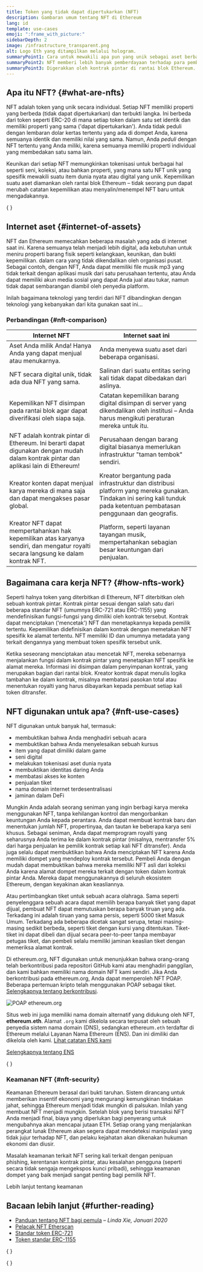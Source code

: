 ```yaml
---
title: Token yang tidak dapat dipertukarkan (NFT)
description: Gambaran umum tentang NFT di Ethereum
lang: id
template: use-cases
emoji: ":frame_with_picture:"
sidebarDepth: 2
image: /infrastructure_transparent.png
alt: Logo Eth yang ditampilkan melalui hologram.
summaryPoint1: Cara untuk mewakili apa pun yang unik sebagai aset berbasis Ethereum.
summaryPoint2: NFT memberi lebih banyak pemberdayaan terhadap para pembuat konten daripada sebelumnya.
summaryPoint3: Digerakkan oleh kontrak pintar di rantai blok Ethereum.
---
```


## Apa itu NFT? \{#what-are-nfts}

NFT adalah token yang unik secara individual. Setiap NFT memiliki properti yang berbeda (tidak dapat dipertukarkan) dan terbukti langka. Ini berbeda dari token seperti ERC-20 di mana setiap token dalam satu set identik dan memiliki properti yang sama ('dapat dipertukarkan'). Anda tidak peduli dengan lembaran dolar kertas tertentu yang ada di dompet Anda, karena semuanya identik dan memiliki nilai yang sama. Namun, Anda _peduli_ dengan NFT tertentu yang Anda miliki, karena semuanya memiliki properti individual yang membedakan satu sama lain.

Keunikan dari setiap NFT memungkinkan tokenisasi untuk berbagai hal seperti seni, koleksi, atau bahkan properti, yang mana satu NFT unik yang spesifik mewakili suatu item dunia nyata atau digital yang unik. Kepemilikan suatu aset diamankan oleh rantai blok Ethereum – tidak seorang pun dapat merubah catatan kepemilikan atau menyalin/menempel NFT baru untuk mengadakannya.

{
	<YouTube id="Xdkkux6OxfM" />
}

## Internet aset \{#internet-of-assets}

NFT dan Ethereum memecahkan beberapa masalah yang ada di internet saat ini. Karena semuanya telah menjadi lebih digital, ada kebutuhan untuk meniru properti barang fisik seperti kelangkaan, keunikan, dan bukti kepemilikan. dalam cara yang tidak dikendalikan oleh organisasi pusat. Sebagai contoh, dengan NFT, Anda dapat memiliki file musik mp3 yang tidak terkait dengan aplikasi musik dari satu perusahaan tertentu, atau Anda dapat memiliki akun media sosial yang dapat Anda jual atau tukar, namun tidak dapat sembarangan diambil oleh penyedia platform.

Inilah bagaimana teknologi yang terdiri dari NFT dibandingkan dengan teknologi yang kebanyakan dari kita gunakan saat ini...

### Perbandingan \{#nft-comparison}

| Internet NFT                                                                                                                        | Internet saat ini                                                                                                                                                      |
| ----------------------------------------------------------------------------------------------------------------------------------- | ---------------------------------------------------------------------------------------------------------------------------------------------------------------------- |
| Aset Anda milik Anda! Hanya Anda yang dapat menjual atau menukarnya.                                                                | Anda menyewa suatu aset dari beberapa organisasi.                                                                                                                      |
| NFT secara digital unik, tidak ada dua NFT yang sama.                                                                               | Salinan dari suatu entitas sering kali tidak dapat dibedakan dari aslinya.                                                                                             |
| Kepemilikan NFT disimpan pada rantai blok agar dapat diverifikasi oleh siapa saja.                                                  | Catatan kepemilikan barang digital disimpan di server yang dikendalikan oleh institusi – Anda harus mengikuti peraturan mereka untuk itu.                              |
| NFT adalah kontrak pintar di Ethereum. Ini berarti dapat digunakan dengan mudah dalam kontrak pintar dan aplikasi lain di Ethereum! | Perusahaan dengan barang digital biasanya memerlukan infrastruktur "taman tembok" sendiri.                                                                             |
| Kreator konten dapat menjual karya mereka di mana saja dan dapat mengakses pasar global.                                            | Kreator bergantung pada infrastruktur dan distribusi platform yang mereka gunakan. Tindakan ini sering kali tunduk pada ketentuan pembatasan penggunaan dan geografis. |
| Kreator NFT dapat mempertahankan hak kepemilikan atas karyanya sendiri, dan mengatur royalti secara langsung ke dalam kontrak NFT.  | Platform, seperti layanan tayangan musik, mempertahankan sebagian besar keuntungan dari penjualan.                                                                     |

## Bagaimana cara kerja NFT? \{#how-nfts-work}

Seperti halnya token yang diterbitkan di Ethereum, NFT diterbitkan oleh sebuah kontrak pintar. Kontrak pintar sesuai dengan salah satu dari beberapa standar NFT (umumnya ERC-721 atau ERC-1155) yang mendefinisikan fungsi-fungsi yang dimiliki oleh kontrak tersebut. Kontrak dapat menciptakan ('mencetak') NFT dan menetapkannya kepada pemilik tertentu. Kepemilikan didefinisikan dalam kontrak dengan memetakan NFT spesifik ke alamat tertentu. NFT memiliki ID dan umumnya metadata yang terkait dengannya yang membuat token spesifik tersebut unik.

Ketika seseorang menciptakan atau mencetak NFT, mereka sebenarnya menjalankan fungsi dalam kontrak pintar yang menetapkan NFT spesifik ke alamat mereka. Informasi ini disimpan dalam penyimpanan kontrak, yang merupakan bagian dari rantai blok. Kreator kontrak dapat menulis logika tambahan ke dalam kontrak, misalnya membatasi pasokan total atau menentukan royalti yang harus dibayarkan kepada pembuat setiap kali token ditransfer.

## NFT digunakan untuk apa? \{#nft-use-cases}

NFT digunakan untuk banyak hal, termasuk:

- membuktikan bahwa Anda menghadiri sebuah acara
- membuktikan bahwa Anda menyelesaikan sebuah kursus
- item yang dapat dimiliki dalam game
- seni digital
- melakukan tokenisasi aset dunia nyata
- membuktikan identitas daring Anda
- membatasi akses ke konten
- penjualan tiket
- nama domain internet terdesentralisasi
- jaminan dalam DeFi

Mungkin Anda adalah seorang seniman yang ingin berbagi karya mereka menggunakan NFT, tanpa kehilangan kontrol dan mengorbankan keuntungan Anda kepada perantara. Anda dapat membuat kontrak baru dan menentukan jumlah NFT, propertinyaa, dan tautan ke beberapa karya seni khusus. Sebagai seniman, Anda dapat memprogram royalti yang seharusnya Anda terima ke dalam kontrak pintar (misalnya, mentransfer 5% dari harga penjualan ke pemilik kontrak setiap kali NFT ditransfer). Anda juga selalu dapat membuktikan bahwa Anda menciptakan NFT karena Anda memiliki dompet yang mendeploy kontrak tersebut. Pembeli Anda dengan mudah dapat membuktikan bahwa mereka memiliki NFT asli dari koleksi Anda karena alamat dompet mereka terkait dengan token dalam kontrak pintar Anda. Mereka dapat menggunakannya di seluruh ekosistem Ethereum, dengan keyakinan akan keasliannya.

Atau pertimbangkan tiket untuk sebuah acara olahraga. Sama seperti penyelenggara sebuah acara dapat memilih berapa banyak tiket yang dapat dijual, pembuat NFT dapat memutuskan berapa banyak tiruan yang ada. Terkadang ini adalah tiruan yang sama persis, seperti 5000 tiket Masuk Umum. Terkadang ada beberapa dicetak sangat serupa, tetapi masing-masing sedikit berbeda, seperti tiket dengan kursi yang ditentukan. Tiket-tiket ini dapat dibeli dan dijual secara peer-to-peer tanpa membayar petugas tiket, dan pembeli selalu memiliki jaminan keaslian tiket dengan memeriksa alamat kontrak.

Di ethereum.org, NFT digunakan untuk menunjukkan bahwa orang-orang telah berkontribusi pada repositori GitHub kami atau menghadiri panggilan, dan kami bahkan memiliki nama domain NFT kami sendiri. Jika Anda berkontribusi pada ethereum.org, Anda dapat memperoleh NFT POAP. Beberapa pertemuan kripto telah menggunakan POAP sebagai tiket. [Selengkapnya tentang berkontribusi](/contributing/#poap).

![POAP ethereum.org](./poap.png)

Situs web ini juga memiliki nama domain alternatif yang didukung oleh NFT, **ethereum.eth**. Alamat `.org` kami dikelola secara terpusat oleh sebuah penyedia sistem nama domain (DNS), sedangkan ethereum`.eth` terdaftar di Ethereum melalui Layanan Nama Ethereum (ENS). Dan ini dimiliki dan dikelola oleh kami. [Lihat catatan ENS kami](https://app.ens.domains/name/ethereum.eth)

[Selengkapnya tentang ENS](https://app.ens.domains)

{
	<Divider />
}

### Keamanan NFT \{#nft-security}

Keamanan Ethereum berasal dari bukti taruhan. Sistem dirancang untuk memberikan insentif ekonomi yang mengurangi kemungkinan tindakan jahat, sehingga Ethereum menjadi tidak mungkin di palsukan. Inilah yang membuat NFT menjadi mungkin. Setelah blok yang berisi transaksi NFT Anda menjadi final, biaya yang diperlukan bagi penyerang untuk mengubahnya akan mencapai jutaan ETH. Setiap orang yang menjalankan perangkat lunak Ethereum akan segera dapat mendeteksi manipulasi yang tidak jujur terhadap NFT, dan pelaku kejahatan akan dikenakan hukuman ekonomi dan diusir.

Masalah keamanan terkait NFT sering kali terkait dengan penipuan phishing, kerentanan kontrak pintar, atau kesalahan pengguna (seperti secara tidak sengaja mengekspos kunci pribadi), sehingga keamanan dompet yang baik menjadi sangat penting bagi pemilik NFT.

<ButtonLink to="/security/">
  Lebih lanjut tentang keamanan
</ButtonLink>

## Bacaan lebih lanjut \{#further-reading}

- [Panduan tentang NFT bagi pemula](https://linda.mirror.xyz/df649d61efb92c910464a4e74ae213c4cab150b9cbcc4b7fb6090fc77881a95d) – _Linda Xie, Januari 2020_
- [Pelacak NFT Etherscan](https://etherscan.io/nft-top-contracts)
- [Standar token ERC-721](/developers/docs/standards/tokens/erc-721/)
- [Token standar ERC-1155](/developers/docs/standards/tokens/erc-1155/)

{
	<Divider />
}

{
	<QuizWidget quizKey="nfts" />
}
